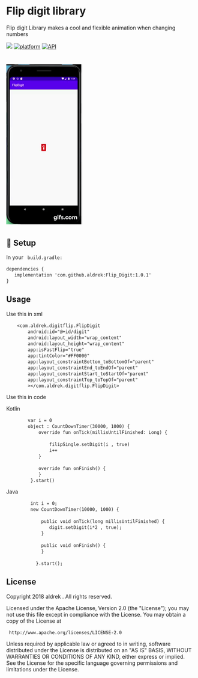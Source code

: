 # Flip digit library

  Flip digit Library makes a cool and flexible animation when changing numbers
  
[![](https://jitpack.io/v/aldrek/Flip_Digit.svg)](https://jitpack.io/#aldrek/Flip_Digit)
[![platform](https://img.shields.io/badge/platform-Android-green.svg)](https://www.android.com)
[![API](https://img.shields.io/badge/API-21%2B-brightgreen.svg?style=plastic)](https://android-arsenal.com/api?level=21)

# ![](gif.gif)

## :hammer: Setup
 In your ``` build.gradle:```

``` 
dependencies {
   implementation 'com.github.aldrek:Flip_Digit:1.0.1'
}
```

## Usage
  
  Use this in xml 
  
```
    <com.aldrek.digitflip.FlipDigit
        android:id="@+id/digit"
        android:layout_width="wrap_content"
        android:layout_height="wrap_content"
        app:isFastFlip="true"
        app:tintColor="#FF0000"
        app:layout_constraintBottom_toBottomOf="parent"
        app:layout_constraintEnd_toEndOf="parent"
        app:layout_constraintStart_toStartOf="parent"
        app:layout_constraintTop_toTopOf="parent"
        ></com.aldrek.digitflip.FlipDigit>
```

   Use this in code
   
   Kotlin
     
```
        var i = 0
        object : CountDownTimer(30000, 1000) {
            override fun onTick(millisUntilFinished: Long) {

                filipSingle.setDigit(i , true)
                i++
            }

            override fun onFinish() {
            }
         }.start()
```

   Java
   
   
```
         int i = 0;
         new CountDownTimer(10000, 1000) {

             public void onTick(long millisUntilFinished) {
                digit.setDigit(i*2 , true);
             }

             public void onFinish() {
             }

           }.start();
```

## License
Copyright 2018 aldrek . All rights reserved.

Licensed under the Apache License, Version 2.0 (the "License");
you may not use this file except in compliance with the License.
You may obtain a copy of the License at

     http://www.apache.org/licenses/LICENSE-2.0

Unless required by applicable law or agreed to in writing, software
distributed under the License is distributed on an "AS IS" BASIS,
WITHOUT WARRANTIES OR CONDITIONS OF ANY KIND, either express or implied.
See the License for the specific language governing permissions and
limitations under the License.
